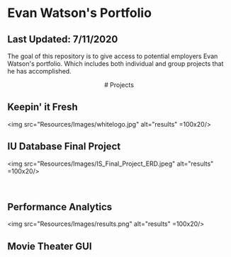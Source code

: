 # Evan Watson's Portfolio
## Last Updated: 7/11/2020
The goal of this repository is to give access to potential employers Evan Watson's portfolio. Which includes both individual and group projects that he has accomplished.

<div align="center"> # Projects</div>

## Keepin' it Fresh

<img src="Resources/Images/whitelogo.jpg" alt="results" =100x20/>

## IU Database Final Project

<img src="Resources/Images/IS_Final_Project_ERD.jpeg" alt="results" =100x20/>

<br>

## Performance Analytics

<img src="Resources/Images/results.png" alt="results" =100x20/>

## Movie Theater GUI
